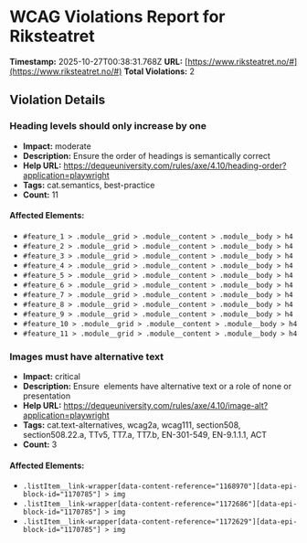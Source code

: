 # WCAG Violations Report for Riksteatret

**Timestamp:** 2025-10-27T00:38:31.768Z
**URL:** [https://www.riksteatret.no/#](https://www.riksteatret.no/#)
**Total Violations:** 2

## Violation Details

### Heading levels should only increase by one

- **Impact:** moderate
- **Description:** Ensure the order of headings is semantically correct
- **Help URL:** https://dequeuniversity.com/rules/axe/4.10/heading-order?application=playwright
- **Tags:** cat.semantics, best-practice
- **Count:** 11

#### Affected Elements:

- `#feature_1 > .module__grid > .module__content > .module__body > h4`
- `#feature_2 > .module__grid > .module__content > .module__body > h4`
- `#feature_3 > .module__grid > .module__content > .module__body > h4`
- `#feature_4 > .module__grid > .module__content > .module__body > h4`
- `#feature_5 > .module__grid > .module__content > .module__body > h4`
- `#feature_6 > .module__grid > .module__content > .module__body > h4`
- `#feature_7 > .module__grid > .module__content > .module__body > h4`
- `#feature_8 > .module__grid > .module__content > .module__body > h4`
- `#feature_9 > .module__grid > .module__content > .module__body > h4`
- `#feature_10 > .module__grid > .module__content > .module__body > h4`
- `#feature_11 > .module__grid > .module__content > .module__body > h4`

### Images must have alternative text

- **Impact:** critical
- **Description:** Ensure <img> elements have alternative text or a role of none or presentation
- **Help URL:** https://dequeuniversity.com/rules/axe/4.10/image-alt?application=playwright
- **Tags:** cat.text-alternatives, wcag2a, wcag111, section508, section508.22.a, TTv5, TT7.a, TT7.b, EN-301-549, EN-9.1.1.1, ACT
- **Count:** 3

#### Affected Elements:

- `.listItem__link-wrapper[data-content-reference="1168970"][data-epi-block-id="1170785"] > img`
- `.listItem__link-wrapper[data-content-reference="1172686"][data-epi-block-id="1170785"] > img`
- `.listItem__link-wrapper[data-content-reference="1172629"][data-epi-block-id="1170785"] > img`
